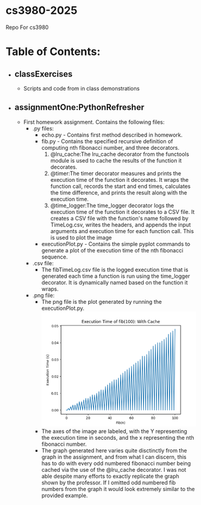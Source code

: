 # cs3980-2025
 Repo For cs3980

# Table of Contents:
- ## classExercises
    - Scripts and code from in class demonstrations
- ## assignmentOne:PythonRefresher
    - First homework assignment. Contains the following files:
        - .py files:
            - echo.py - Contains first method described in homework.
            - fib.py - Contains the specified recursive definition of computing nth fibonacci number, and three decorators. 
                1. @lru_cache:The lru_cache decorator from the functools module is used to cache the results of the function it decorates.
                2. @timer:The timer decorator measures and prints the execution time of the function it decorates. It wraps the function call, records the start and end times, calculates the time difference, and prints the result along with the execution time.
                3. @time_logger:The time_logger decorator logs the execution time of the function it decorates to a CSV file. It creates a CSV file with the function's name followed by TimeLog.csv, writes the headers, and appends the input arguments and execution time for each function call. This is used to plot the image
            - executionPlot.py - Contains the simple pyplot commands to generate a plot of the execution time of the nth fibonacci sequence. 
        - .csv file: 
            - The fibTimeLog.csv file is the logged execution time that is generated each time a function is run using the time_logger decorator. It is dynamically named based on the function it wraps. 
        - .png file: 
            - The png file is the plot generated by running the executionPlot.py. 
            ![alt text](assignmentOne_PythonRefresher/executionPlotRecursiveCachedFibSequence.png)
            - The axes of the image are labeled, with the Y representing the execution time in seconds, and the x representing the nth fibonacci number. 
            - The graph generated here varies quite disctinctly from the graph in the assignment, and from what I can discern, this has to do with every odd numbered fibonacci number being cached via the use of the @lru_cache decorator. I was not able despite many efforts to exactly replicate the graph shown by the professor. If I omitted odd numbered fib numbers from the graph it would look extremely similar to the provided example.  


